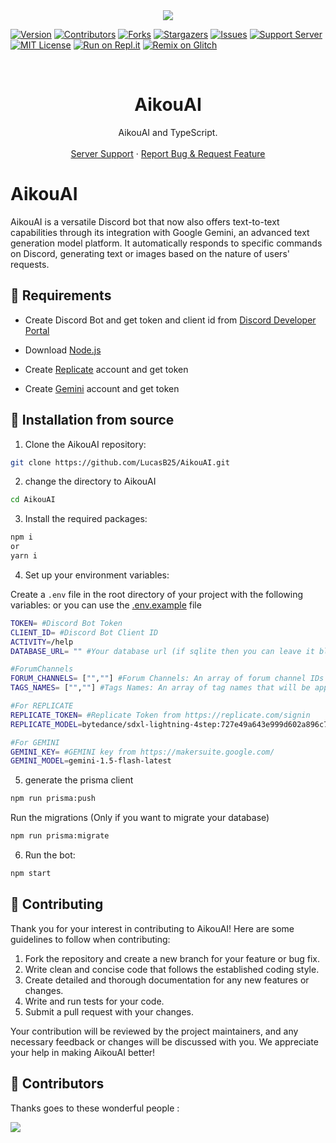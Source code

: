 <center><img src="https://capsule-render.vercel.app/api?type=waving&color=gradient&height=200&section=header&text=AikouAI&fontSize=80&fontAlignY=35&animation=twinkling&fontColor=gradient" /></center>

[![Version][version-shield]](version-url)
[![Contributors][contributors-shield]][contributors-url]
[![Forks][forks-shield]][forks-url]
[![Stargazers][stars-shield]][stars-url]
[![Issues][issues-shield]][issues-url]
[![Support Server][support-shield]][support-server]
[![MIT License][license-shield]][license-url]
[![Run on Repl.it](https://repl.it/badge/github/LucasB25/AikouAI)](https://repl.it/github/LucasB25/AikouAI)
[![Remix on Glitch](https://cdn.glitch.com/2703baf2-b643-4da7-ab91-7ee2a2d00b5b%2Fremix-button.svg)](https://glitch.com/edit/#!/import/github/LucasB25/AikouAI)

<!-- PROJECT LOGO -->
<br />

  <h1 align="center">AikouAI</h1>

  <p align="center">AikouAI and TypeScript.
    <br />
    <br />
        <a href="https://discord.gg/AhUJa2kdAr">Server Support</a>
    ·
    <a href="https://github.com/LucasB25/AikouAI/issues">Report Bug & Request Feature</a>
  </p>
</p>

# AikouAI

AikouAI is a versatile Discord bot that now also offers text-to-text capabilities through its integration with Google Gemini, an advanced text generation model platform. It automatically responds to specific commands on Discord, generating text or images based on the nature of users' requests.

## 🔧 Requirements

-   Create Discord Bot and get token and client id from [Discord Developer Portal](https://discord.com/developers/applications)

-   Download [Node.js](https://nodejs.org/en/download/)

-   Create [Replicate](https://replicate.com/) account and get token

-   Create [Gemini](https://makersuite.google.com/) account and get token

## 🚀 Installation from source

1. Clone the AikouAI repository:

```bash
git clone https://github.com/LucasB25/AikouAI.git
```

2. change the directory to AikouAI

```bash
cd AikouAI
```

3. Install the required packages:

```bash
npm i
or
yarn i
```

4. Set up your environment variables:

Create a `.env` file in the root directory of your project with the following variables:
or you can use the [.env.example](https://raw.githubusercontent.com/LucasB25/AikouAI/main/.env.example) file

```bash
TOKEN= #Discord Bot Token
CLIENT_ID= #Discord Bot Client ID
ACTIVITY=/help
DATABASE_URL= "" #Your database url (if sqlite then you can leave it blank)

#ForumChannels
FORUM_CHANNELS= ["",""] #Forum Channels: An array of forum channel IDs where the bot will operate. Add your forum channel IDs here.
TAGS_NAMES= ["",""] #Tags Names: An array of tag names that will be applied to threads created in the specified forum channels.

#For REPLICATE
REPLICATE_TOKEN= #Replicate Token from https://replicate.com/signin
REPLICATE_MODEL=bytedance/sdxl-lightning-4step:727e49a643e999d602a896c774a0658ffefea21465756a6ce24b7ea4165eba6a

#For GEMINI
GEMINI_KEY= #GEMINI key from https://makersuite.google.com/
GEMINI_MODEL=gemini-1.5-flash-latest
```

5. generate the prisma client

```bash
npm run prisma:push
```

Run the migrations (Only if you want to migrate your database)

```bash
npm run prisma:migrate
```

6. Run the bot:

```bash
npm start
```

## 📜 Contributing

Thank you for your interest in contributing to AikouAI! Here are some guidelines to follow when contributing:

1. Fork the repository and create a new branch for your feature or bug fix.
2. Write clean and concise code that follows the established coding style.
3. Create detailed and thorough documentation for any new features or changes.
4. Write and run tests for your code.
5. Submit a pull request with your changes.

Your contribution will be reviewed by the project maintainers, and any necessary feedback or changes will be discussed with you. We appreciate your help in making AikouAI better!

## 👥 Contributors

Thanks goes to these wonderful people :

<a href="https://github.com/LucasB25/AikouAI/graphs/contributors">
  <img src="https://contrib.rocks/image?repo=LucasB25/AikouAI" />
</a>

[version-shield]: https://img.shields.io/github/package-json/v/LucasB25/AikouAI?style=for-the-badge
[contributors-shield]: https://img.shields.io/github/contributors/LucasB25/AikouAI.svg?style=for-the-badge
[contributors-url]: https://github.com/LucasB25/AikouAI/graphs/contributors
[forks-shield]: https://img.shields.io/github/forks/LucasB25/AikouAI.svg?style=for-the-badge
[forks-url]: https://github.com/LucasB25/AikouAI/network/members
[stars-shield]: https://img.shields.io/github/stars/LucasB25/AikouAI.svg?style=for-the-badge
[stars-url]: https://github.com/LucasB25/AikouAI/stargazers
[issues-shield]: https://img.shields.io/github/issues/LucasB25/AikouAI.svg?style=for-the-badge
[issues-url]: https://github.com/LucasB25/AikouAI/issues
[license-shield]: https://img.shields.io/github/license/LucasB25/AikouAI.svg?style=for-the-badge
[license-url]: https://github.com/LucasB25/AikouAI/blob/mains/LICENSE
[support-server]: https://discord.gg/AhUJa2kdAr
[support-shield]: https://img.shields.io/discord/942117923001098260.svg?style=for-the-badge&logo=discord&colorB=7289DA
